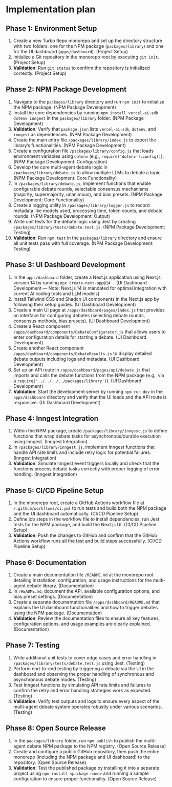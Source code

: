 # Implementation plan

## Phase 1: Environment Setup

1.  Create a new Turbo Repo monorepo and set up the directory structure with two folders: one for the NPM package (`packages/library`) and one for the UI dashboard (`apps/dashboard`). (Project Setup)
2.  Initialize a Git repository in the monorepo root by executing `git init`. (Project Setup)
3.  **Validation**: Run `git status` to confirm the repository is initialized correctly. (Project Setup)

## Phase 2: NPM Package Development

1.  Navigate to the `packages/library` directory and run `npm init` to initialize the NPM package. (NPM Package Development)
2.  Install the core dependencies by running `npm install vercel-ai-sdk dotenv inngest` in the `packages/library` folder. (NPM Package Development)
3.  **Validation**: Verify that `package.json` lists `vercel-ai-sdk`, `dotenv`, and `inngest` as dependencies. (NPM Package Development)
4.  Create the main entry file `/packages/library/index.js` to export the library’s functionalities. (NPM Package Development)
5.  Create a configuration file `/packages/library/config.js` that loads environment variables using `dotenv` (e.g., `require('dotenv').config()`). (NPM Package Development: Configuration)
6.  Develop the core multi-agent debate logic in `/packages/library/debate.js` to allow multiple LLMs to debate a topic. (NPM Package Development: Core Functionality)
7.  In `/packages/library/debate.js`, implement functions that enable configurable debate rounds, selectable consensus mechanisms (majority, supermajority, unanimous), and bias presets. (NPM Package Development: Core Functionality)
8.  Create a logging utility in `/packages/library/logger.js` to record metadata like models used, processing time, token counts, and debate rounds. (NPM Package Development: Output)
9.  Write unit tests for the debate logic using Jest by creating `/packages/library/tests/debate.test.js`. (NPM Package Development: Testing)
10. **Validation**: Run `npm test` in the `packages/library` directory and ensure all unit tests pass with full coverage. (NPM Package Development: Testing)

## Phase 3: UI Dashboard Development

1.  In the `apps/dashboard` folder, create a Next.js application using Next.js version 14 by running `npx create-next-app@14 .` (UI Dashboard Development — Note: Next.js 14 is mandated for optimal integration with current AI coding tools and LLM models)
2.  Install Tailwind CSS and Shadcn UI components in the Next.js app by following their setup guides. (UI Dashboard Development)
3.  Create a main UI page at `/apps/dashboard/pages/index.js` that provides an interface for configuring debates (selecting debate rounds, consensus methods, bias presets). (UI Dashboard Development)
4.  Create a React component `/apps/dashboard/components/DebateConfigurator.js` that allows users to enter configuration details for starting a debate. (UI Dashboard Development)
5.  Create another React component `/apps/dashboard/components/DebateResults.js` to display detailed debate outputs including logs and metadata. (UI Dashboard Development)
6.  Set up an API route in `/apps/dashboard/pages/api/debate.js` that imports and calls the debate functions from the NPM package (e.g., via a `require('../../../../packages/library')`). (UI Dashboard Development)
7.  **Validation**: Start the development server by running `npm run dev` in the `apps/dashboard` directory and verify that the UI loads and the API route is responsive. (UI Dashboard Development)

## Phase 4: Inngest Integration

1.  Within the NPM package, create `/packages/library/inngest.js` to define functions that wrap debate tasks for asynchronous/durable execution using Inngest. (Inngest Integration)
2.  In `/packages/library/inngest.js`, implement Inngest functions that handle API rate limits and include retry logic for potential failures. (Inngest Integration)
3.  **Validation**: Simulate Inngest event triggers locally and check that the functions process debate tasks correctly with proper logging of error handling. (Inngest Integration)

## Phase 5: CI/CD Pipeline Setup

1.  In the monorepo root, create a GitHub Actions workflow file at `/.github/workflows/ci.yml` to run tests and build both the NPM package and the UI dashboard automatically. (CI/CD Pipeline Setup)
2.  Define job steps in the workflow file to install dependencies, run Jest tests for the NPM package, and build the Next.js UI. (CI/CD Pipeline Setup)
3.  **Validation**: Push the changes to GitHub and confirm that the GitHub Actions workflow runs all the test and build steps successfully. (CI/CD Pipeline Setup)

## Phase 6: Documentation

1.  Create a main documentation file `/README.md` at the monorepo root detailing installation, configuration, and usage instructions for the multi-agent debate library. (Documentation)
2.  In `/README.md`, document the API, available configuration options, and bias preset settings. (Documentation)
3.  Create a separate documentation file `/apps/dashboard/README.md` that explains the UI dashboard functionalities and how to trigger debates using the NPM package. (Documentation)
4.  **Validation**: Review the documentation files to ensure all key features, configuration options, and usage examples are clearly explained. (Documentation)

## Phase 7: Testing

1.  Write additional unit tests to cover edge cases and error handling in `/packages/library/tests/debate.test.js` using Jest. (Testing)
2.  Perform end-to-end testing by triggering a debate via the UI in the dashboard and observing the proper handling of synchronous and asynchronous debate modes. (Testing)
3.  Test Inngest functions by simulating API rate limits and failures to confirm the retry and error handling strategies work as expected. (Testing)
4.  **Validation**: Verify test outputs and logs to ensure every aspect of the multi-agent debate system operates robustly under various scenarios. (Testing)

## Phase 8: Open Source Release

1.  In the `packages/library` folder, run `npm publish` to publish the multi-agent debate NPM package to the NPM registry. (Open Source Release)
2.  Create and configure a public GitHub repository, then push the entire monorepo (including the NPM package and UI dashboard) to the repository. (Open Source Release)
3.  **Validation**: Test the published package by installing it into a separate project using `npm install <package-name>` and running a sample configuration to ensure proper functionality. (Open Source Release)
